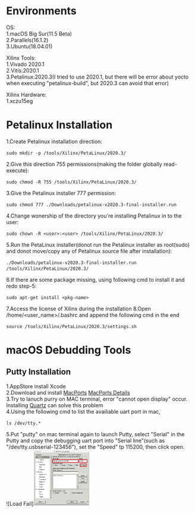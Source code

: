 
# Environments

OS:  
1.macOS Big Sur(11.5 Beta)  
2.Parallels(16.1.2)  
3.Ubuntu(18.04.01)  
  
Xilinx Tools:  
1.Vivado 2020.1  
2.Vitis:2020.1  
3.Petalinux:2020.3(I tried to use 2020.1, but there will be error about yocto when executing "petalinux-build", but 2020.3 can avoid that error)
  
Xilinx Hardware:  
1.xczu15eg
  
# Petalinux Installation  
1.Create Petalinux installation direction:  
```
sudo mkdir -p /tools/Xilinx/PetaLinux/2020.3/
```
2.Give this direction 755 permissions(making the folder globally read-execute):  
```
sudo chmod -R 755 /tools/Xilinx/PetaLinux/2020.3/
```
3.Give the Petalinux installer 777 permission:  
```
sudo chmod 777 ./Downloads/petalinux-v2020.3-final-installer.run
```
4.Change wonership of the directory you're installing Petalinux in to the user:  
```
sudo chown -R <user>:<user> /tools/Xilinx/PetaLinux/2020.3/
```
5.Run the PetaLinux installer(donot run the Petalinux installer as root(sudo) and donot move/copy any of Petalinux source file after installation):  
```
./Downloads/petalinux-v2020.3-final-installer.run /tools/Xilinx/PetaLinux/2020.3/
```
6.If there are some package missing, using following cmd to install it and redo step-5:  
```
sudo apt-get install <pkg-name>
```
7.Access the license of Xilinx during the installation
8.Open /home/<user_name>/.bashrc and append the following cmd in the end
```
source /tools/Xilinx/PetaLinux/2020.3/settings.sh
```
# macOS Debudding Tools
## Putty Installation 
1.AppStore install Xcode  
2.Download and install [MacPorts](https://www.macports.org/install.php) [MacPorts Details](https://www.macports.org/)  
3.Try to lanuch purry on MAC terminal, error "cannot open display" occur. Installing [Quartz](https://www.xquartz.org/) can solve this problem  
4.Using the following cmd to list the availiable uart port in mac,  
```
ls /dev/tty.*
```
5.Put "putty" on mac terminal again to launch Putty, select "Serial" in the Putty and copy the debugging uart port into "Serial line"(such as "/dev/tty.usbserial-123456"), set the "Speed" tp 115200, then click open.  
![Load Fail]<img width="150" height="150" src=https://github.com/jeffrey8373/zynq-ultrascale-/blob/main/env-setup/pictures/Xnip2021-06-21_22-37-49.jpeg>
